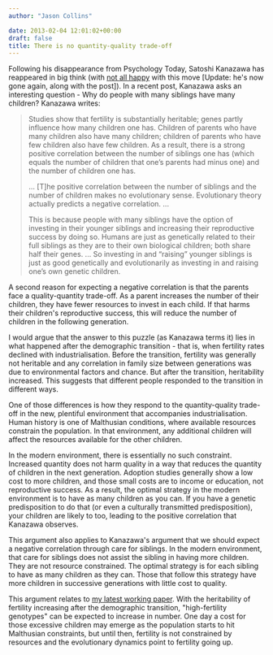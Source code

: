 ```yaml
---
author: "Jason Collins"

date: 2013-02-04 12:01:02+00:00
draft: false
title: There is no quantity-quality trade-off
---
```


Following his disappearance from Psychology Today, Satoshi Kanazawa has reappeared in big think (with [not all happy](http://bigthink.com/daylight-atheism/big-think-responds-on-satoshi-kanazawa) with this move [Update: he's now gone again, along with the post]). In a recent post, Kanazawa asks an interesting question - Why do people with many siblings have many children? Kanazawa writes:


<blockquote>Studies show that fertility is substantially heritable; genes partly influence how many children one has. Children of parents who have many children also have many children; children of parents who have few children also have few children. As a result, there is a strong positive correlation between the number of siblings one has (which equals the number of children that one’s parents had minus one) and the number of children one has.

... [T]he positive correlation between the number of siblings and the number of children makes no evolutionary sense. Evolutionary theory actually predicts a negative correlation. ...

This is because people with many siblings have the option of investing in their younger siblings and increasing their reproductive success by doing so. Humans are just as genetically related to their full siblings as they are to their own biological children; both share half their genes. ... So investing in and “raising” younger siblings is just as good genetically and evolutionarily as investing in and raising one’s own genetic children.</blockquote>


A second reason for expecting a negative correlation is that the parents face a quality-quantity trade-off. As a parent increases the number of their children, they have fewer resources to invest in each child. If that harms their children's reproductive success, this will reduce the number of children in the following generation.

I would argue that the answer to this puzzle (as Kanazawa terms it) lies in what happened after the demographic transition - that is, when fertility rates declined with industrialisation. Before the transition, fertility was generally not heritable and any correlation in family size between generations was due to environmental factors and chance. But after the transition, heritability increased. This suggests that different people responded to the transition in different ways.

One of those differences is how they respond to the quantity-quality trade-off in the new, plentiful environment that accompanies industrialisation. Human history is one of Malthusian conditions, where available resources constrain the population. In that environment, any additional children will affect the resources available for the other children.

In the modern environment, there is essentially no such constraint. Increased quantity does not harm quality in a way that reduces the quantity of children in the next generation. Adoption studies generally show a low cost to more children, and those small costs are to income or education, not reproductive success. As a result, the optimal strategy in the modern environment is to have as many children as you can. If you have a genetic predisposition to do that (or even a culturally transmitted predisposition), your children are likely to too, leading to the positive correlation that Kanazawa observes.

This argument also applies to Kanazawa's argument that we should expect a negative correlation through care for siblings. In the modern environment, that care for siblings does not assist the sibling in having more children. They are not resource constrained. The optimal strategy is for each sibling to have as many children as they can. Those that follow this strategy have more children in successive generations with little cost to quality.

This argument relates to [my latest working paper](https://research-repository.uwa.edu.au/en/publications/evolution-fertility-and-the-ageing-population). With the heritability of fertility increasing after the demographic transition, "high-fertility genotypes" can be expected to increase in number. One day a cost for those excessive children may emerge as the population starts to hit Malthusian constraints, but until then, fertility is not constrained by resources and the evolutionary dynamics point to fertility going up.
